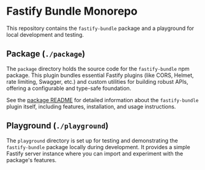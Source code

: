 # Fastify Bundle Monorepo

This repository contains the `fastify-bundle` package and a playground for local development and testing.

## Package (`./package`)

The `package` directory holds the source code for the `fastify-bundle` npm package. This plugin bundles essential Fastify plugins (like CORS, Helmet, rate limiting, Swagger, etc.) and custom utilities for building robust APIs, offering a configurable and type-safe foundation.

See the [package README](./package/README.md) for detailed information about the `fastify-bundle` plugin itself, including features, installation, and usage instructions.

## Playground (`./playground`)

The `playground` directory is set up for testing and demonstrating the `fastify-bundle` package locally during development. It provides a simple Fastify server instance where you can import and experiment with the package's features.
